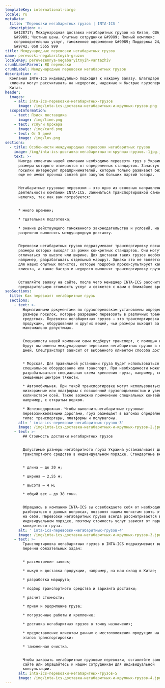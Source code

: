 ```yaml
---
templateKey: international-cargo
locale: ru
metaData:
  title: 'Перевозки негабаритных грузов | INTA-ICS '
  description: >-
    &#128717; Международная доставка негабаритных грузов из Китая, США, Европы
    &#9989; Честные цены. Опытные сотрудники &#9989; Полный комплекс
    сопроводительных услуг, таможенное оформление &#9989; Поддержка 24/7 
    &#9742; 068 5555 999
title: Международные перевозки негабаритных грузов
name: perevozki-negabaritnyih-gruzov
localeKey: perevezennya-negabaryitnyih-vantazhiv
crumbLabelParent: ЖД перевозки
crumbLabel: Международные перевозки негабаритных грузов
description: >-
  Компания INTA-ICS индивидуально подходит к каждому заказу. Благодаря этому
  клиенты могут рассчитывать на недорогие, надежные и быстрые грузоперевозки из
  Китая.
header:
  images:
    - alt: inta-ics-перевозки-негабаритных-грузов
      image: /img/inta-ics-доставка-негабаритных-и-крупных-грузов.png
  scopeInformation:
    - text: Поиск поставщика
      image: /img/time.png
    - text: Услуги брокера
      image: /img/card.png
    - text: От 5 дней
      image: /img/lov.png
sections:
  - title: Особенности международных перевозок негабаритных грузов
    image: /img/inta-ics-доставка-негабаритных-и-крупных-грузов.-1jpg.jpg
    text: >-
      Иногда клиентам нашей компании необходимо перевезти груз в Украину,
      размеры которого отличаются от определенных стандартов. Зачастую небольшие
      посылки интересуют предпринимателей, которые только развивают бизнес, но
      еще не имеют прочных связей для закупок больших партий товара.


      Негабаритные грузовые перевозки — это одно из основных направлений
      деятельности компании INTA-ICS. Заниматься транспортировкой самостоятельно
      нелегко, так как вам потребуется:


      * много времени;

      * тщательная подготовка;

      * знание действующего таможенного законодательства и условий, на которых
      разрешено выполнять международную доставку.


      Перевозки негабаритных грузов подразумевают транспортировку посылок,
      размеры которых выходят за рамки конкретных стандартов. Они могут
      отличаться по высоте или ширине. Для доставки таких грузов необходимо,
      например, разрабатывать отдельный маршрут. Однако это не является помехой
      для наших опытных логистов, которые подробно проконсультируют каждого
      клиента, а также быстро и недорого выполнят транспортировку грузов.


      Оставляйте заявку на сайте, после чего менеджер INTA-ICS рассчитает
      предварительную стоимость услуг и свяжется с вами в ближайшее время.
seoSections:
  title: Как перевозят негабаритные грузы
  sections:
    - text: >-
        Нормативными документами по грузоперевозкам установлены определенные
        размеры посылок, которые разрешено перевозить в различных транспортных
        средствах. Перевозки негабаритных грузов — это транспортировка товаров,
        продукции, оборудования и других вещей, чьи размеры выходят за пределы
        максимально допустимых.


        Специалисты нашей компании сами подберут транспорт, с помощью которого
        будут выполнены международные перевозки негабаритных грузов в срок от 5
        дней. Спецтранспорт зависит от выбранного клиентом способа доставки: 


        * Морская. Для правильной установки груза будет использоваться
        специальное оборудование или транспорт. При необходимости может
        разрабатываться специальная схема крепления груза, например, со
        смещенным центром тяжести.

        * Автомобильная. При такой транспортировке могут использоваться
        низкорамные или платформы с повышенной грузоподъемностью и увеличенным
        количеством осей. Также возможно применение специальных контейнеров,
        например, с открытым верхом.

        * Железнодорожная. Чтобы выполнитьнегабаритные грузовые
        перевозкижелезными дорогами, груз размещают в вагонах определенного
        типа: транспортеры, платформы и полувагоны.
      alt: ' inta-ics-перевозки-негабаритных-грузов-3'
      image: /img/inta-ics-доставка-негабаритных-и-крупных-грузов-2.jpg
    - text: >-
        ## Стоимость доставки негабаритных грузов


        Допустимые размеры негабаритного груза Украина устанавливает для каждого
        транспортного средства в индивидуальном порядке. Стандартные величины:


        * длина — до 20 м;

        * ширина — 2,55 м;

        * высота — 4 м;

        * общий вес — до 38 тонн.


        Обращаясь в компанию INTA-ICS вы освобождаете себя от необходимости
        разбираться в данных вопросах, позволяя нашим логистам взять эти задачи
        на себя. Перевозки негабаритных грузов всегда рассматриваются в
        индивидуальном порядке, поэтому стоимость услуг зависит от параметров
        конкретного груза.
      alt: ' inta-ics-перевозки-негабаритных-грузов-4'
      image: /img/inta-ics-доставка-негабаритных-и-крупных-грузов-3.jpg
    - text: >-
        Транспортировка негабаритных грузов в INTA-ICS подразумевает выполнение
        перечня обязательных задач:


        * рассмотрение заявок;

        * выкуп и доставка продукции, например, на наш склад в Китае;

        * разработка маршрута;

        * подбор транспортного средства и варианта доставки;

        * расчет стоимости;

        * прием и оформление груза;

        * погрузочные работы и крепление;

        * доставка негабаритных грузов в точку назначения;

        * предоставление клиентам данных о местоположении продукции на любом из
        этапов транспортировки;

        * таможенная очистка.


        Чтобы заказать негабаритные грузовые перевозки, оставляйте заявку на
        сайте или обращайтесь к нашим сотрудникам для индивидуальной
        консультации.
      alt: inta-ics-перевозки-негабаритных-грузов-5
      image: /img/inta-ics-доставка-негабаритных-и-крупных-грузов-4.jpg
---
```

